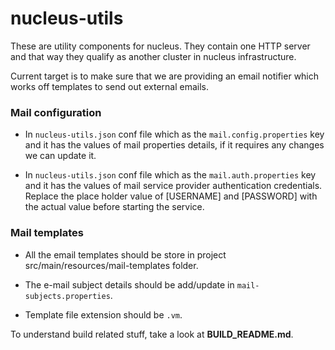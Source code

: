 nucleus-utils
==============

These are utility components for nucleus. They contain one HTTP server and that way they qualify as another cluster in nucleus infrastructure.

Current target is to make sure that we are providing an email notifier which works off templates to send out external emails.



### Mail configuration

- In ```nucleus-utils.json``` conf file  which as the ```mail.config.properties``` key and it has the values of mail properties details, if it requires any changes we can update  it.

- In ```nucleus-utils.json``` conf file  which as the ```mail.auth.properties``` key and it has the  values of mail service provider authentication credentials. Replace the place holder value of [USERNAME] and [PASSWORD] with the actual value before starting the service.

### Mail templates

- All the email templates should be store in project src/main/resources/mail-templates folder.

- The e-mail subject details should be add/update in ```mail-subjects.properties```.

- Template file extension should be ```.vm```.


To understand build related stuff, take a look at **BUILD_README.md**.
